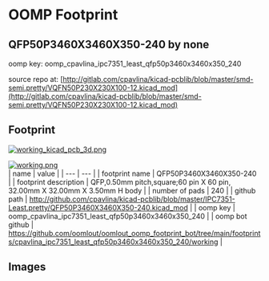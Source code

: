 # OOMP Footprint  
## QFP50P3460X3460X350-240  by none  
  
oomp key: oomp_cpavlina_ipc7351_least_qfp50p3460x3460x350_240  
  
source repo at: [http://gitlab.com/cpavlina/kicad-pcblib/blob/master/smd-semi.pretty/VQFN50P230X230X100-12.kicad_mod](http://gitlab.com/cpavlina/kicad-pcblib/blob/master/smd-semi.pretty/VQFN50P230X230X100-12.kicad_mod)  
## Footprint  
  
[![working_kicad_pcb_3d.png](working_kicad_pcb_3d_600.png)](working_kicad_pcb_3d.png)  
  
[![working.png](working_600.png)](working.png)  
| name | value | 
| --- | --- | 
| footprint name | QFP50P3460X3460X350-240 | 
| footprint description | QFP,0.50mm pitch,square;60 pin X 60 pin, 32.00mm X 32.00mm X 3.50mm H body | 
| number of pads | 240 | 
| github path | http://github.com/cpavlina/kicad-pcblib/blob/master/IPC7351-Least.pretty/QFP50P3460X3460X350-240.kicad_mod | 
| oomp key | oomp_cpavlina_ipc7351_least_qfp50p3460x3460x350_240 | 
| oomp bot github | https://github.com/oomlout/oomlout_oomp_footprint_bot/tree/main/footprints/cpavlina_ipc7351_least_qfp50p3460x3460x350_240/working | 
## Images  
